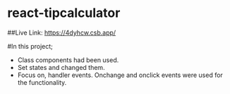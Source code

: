# react-tipcalculator

##Live Link:
https://4dyhcw.csb.app/

#In this project;
* Class components had been used.
* Set states and changed them.
* Focus on, handler events. Onchange and onclick events were used for the functionality.
